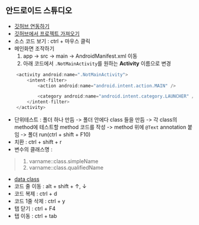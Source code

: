 ## 안드로이드 스튜디오
 - [깃허브 연동하기](https://devmingsa.tistory.com/7)
 - [깃허브에서 프로젝트 가져오기](https://copycoding.tistory.com/81)
 - 소스 코드 보기 : ctrl + 마우스 클릭
 - 메인화면 조작하기
    1.  app -> src -> main -> AndroidManifest.xml 이동
    2. 아래 코드에서 `.NotMainActivity`를 원하는 **Activity** 이름으로 변경
  
```kotlin
    <activity android:name=".NotMainActivity">
        <intent-filter>
            <action android:name="android.intent.action.MAIN" />

            <category android:name="android.intent.category.LAUNCHER" />
        </intent-filter>
    </activity>
```

 - 단위테스트 : 폴더 하나 만듬 -> 폴더 안에다 class 들을 만듬 -> 각 class의 method에 테스트할 method 코드를 작성 -> method 위에 `@Text` annotation 붙임 -> 폴더 run(ctrl + shift + F10)
 - 치환 : ctrl + shift + r
 - 변수의 클래스명 :
 > 1) varname::class.simpleName  
 > 2) varname::class.qualifiedName
 - [data class](https://kychul98.tistory.com/92)
 - 코드 줄 이동 : alt + shift + ↑, ↓
 - 코드 복제 : ctrl + d
 - 코드 1줄 삭제 : ctrl + y
 - 탭 닫기 : ctrl + F4
 - 탭 이동 : ctrl + tab

